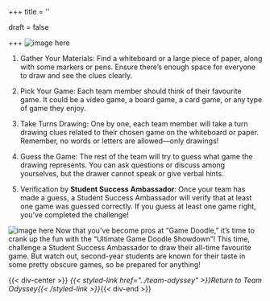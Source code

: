 +++
title = ''

draft = false

+++
![image here](../images/odyssey-2-quest.png#center)

1. Gather Your Materials: Find a whiteboard or a large piece of paper, along with some markers or pens. Ensure there’s enough space for everyone to draw and see the clues clearly.

2. Pick Your Game: Each team member should think of their favourite game. It could be a video game, a board game, a card game, or any type of game they enjoy.

3. Take Turns Drawing: One by one, each team member will take a turn drawing clues related to their chosen game on the whiteboard or paper. Remember, no words or letters are allowed—only drawings!

4. Guess the Game: The rest of the team will try to guess what game the drawing represents. You can ask questions or discuss among yourselves, but the drawer cannot speak or give verbal hints.

5. Verification by **Student Success Ambassador**: Once your team has made a guess, a Student Success Ambassador will verify that at least one game was guessed correctly. If you guess at least one game right, you’ve completed the challenge!

![image here](../images/bonus.png#center)
Now that you’ve become pros at “Game Doodle,” it’s time to crank up the fun with the “Ultimate Game Doodle Showdown”! This time, challenge a Student Success Ambassador to draw their all-time favourite game. But watch out, second-year students are known for their taste in some pretty obscure games, so be prepared for anything!

{{< div-center >}}
*{{< styled-link href="../team-odyssey" >}}Return to Team Odyssey{{< /styled-link >}}*{{< div-end >}}